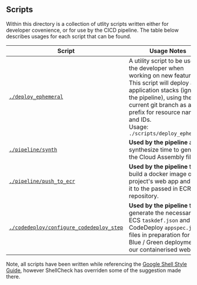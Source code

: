 ## Scripts

Within this directory is a collection of utlity scripts written either for developer covenience, or for use by the CICD pipeline. The table below describes usages for each script that can be found.

| Script                                                                             | Usage Notes                                                                                                                                                                                                                                                      |
| ---------------------------------------------------------------------------------- | ---------------------------------------------------------------------------------------------------------------------------------------------------------------------------------------------------------------------------------------------------------------- |
| [`./deploy_ephemeral`](./deploy_ephemeral)                                         | A utility script to be used by the developer when working on new features. This script will deploy all application stacks (ignoring the pipeline), using the current git branch as a prefix for resource names and IDs. <br> Usage: `./scripts/deploy_ephemeral` |
| [`./pipeline/synth`](./pipeline/synth)                                             | **Used by the pipeline** at synthesize time to generate the Cloud Assembly file set.                                                                                                                                                                             |
| [`./pipeline/push_to_ecr`](./pipeline/push_to_ecr)                                 | **Used by the pipeline** to build a docker image of the project's web app and push it to the passed in ECR repository.                                                                                                                                           |
| [`./codedeploy/configure_codedeploy_step`](./codedeploy/configure_codedeploy_step) | **Used by the pipeline** to generate the necessary ECS `taskdef.json` and CodeDeploy `appspec.json` files in preparation for a Blue / Green deployment of our containerised web app.                                                                             |

Note, all scripts have been written while referencing the [Google Shell Style Guide](https://google.github.io/styleguide/shellguide.html), however ShellCheck has overriden some of the suggestion made there.
